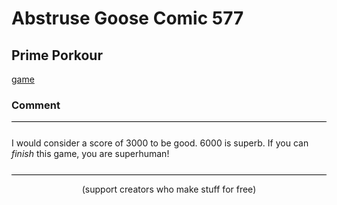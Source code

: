 # Abstruse Goose Comic 577
## Prime Porkour

[game](https://web.archive.org/web/20231204131817/https://abstrusegoose.com/577)
### Comment
<p style="border-top: 1px solid black; padding-top: 25px; border-bottom: 1px solid black; padding-bottom: 25px">I would consider a score of 3000 to be good. 6000 is superb. If you can <em>finish</em> this game, you are superhuman!
<p align="center">
(support creators who make stuff for free)
